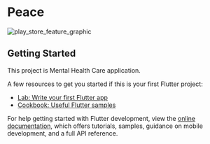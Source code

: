 # Peace



![play_store_feature_graphic](https://user-images.githubusercontent.com/87913082/173658010-6286dbe6-c957-4e55-b17e-708f3c1b0cab.png)


## Getting Started

This project is Mental Health Care application.

A few resources to get you started if this is your first Flutter project:

- [Lab: Write your first Flutter app](https://docs.flutter.dev/get-started/codelab)
- [Cookbook: Useful Flutter samples](https://docs.flutter.dev/cookbook)

For help getting started with Flutter development, view the
[online documentation](https://docs.flutter.dev/), which offers tutorials,
samples, guidance on mobile development, and a full API reference.
